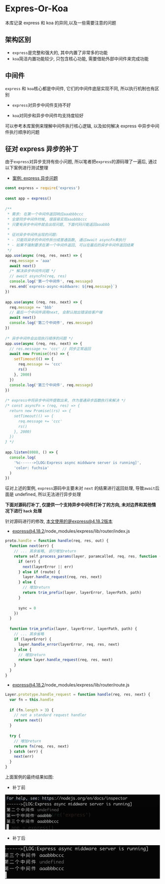 # Expres-Or-Koa

本库记录 express 和 koa 的异同,以及一些需要注意的问题

## 架构区别

- `express`是完整和强大的, 其中内置了非常多的功能
- `koa`简洁内置功能较少, 只包含核心功能, 需要借助外部中间件来完成功能

## 中间件

`express` 和 `koa`核心都是中间件, 它们的中间件底层实现不同, 所以执行机制也有区别

- `express`对异步中间件支持不好

- `koa`对同步和异步中间件均支持度较好

可以参考本库案例来理解中间件执行核心逻辑, 以及如何解决 express 中异步中间件执行顺序的问题

## 征对 express 异步的补丁

由于`express`对异步支持有些小问题, 所以笔者把`express`的源码理了一遍后, 通过以下案例进行测试整理

- [案例: express 异步问题](./express-async-middware.js)

```js
const express = require('express')

const app = express()

/**
 * 需求: 在第一个中间件返回响应aaabbbccc
 * 全是同步中间件时候, 很容易实现aaabbbccc
 * 只要有异步中间件就会出现问题, 下面代码只能返回aaabbb
 *
 * 征对异步中间件出现的问题:
 * - 只能将异步的中间件拆分成普通函数, 通过await asyncFn来执行
 * - 如果不强制要求在第一个中间件返回, 可以在最后的异步中间件返回结果
 */
app.use(async (req, res, next) => {
  req.message = 'aaa'
  await next()
  /* 解决异步中间件问题 */
  // await asyncFn(req, res)
  console.log('第一个中间件', req.message)
  res.end(`express-async-middware: ${req.message}`)
})

app.use(async (req, res, next) => {
  req.message += 'bbb'
  // 最后一个中间件调用next, 会默认抛出错误给客户端
  await next()
  console.log('第二个中间件', res.message)
})

/* 异步中间件会出现执行顺序的问题 */
app.use(async (req, res, next) => {
  // res.message += 'ccc' // 同步正常返回
  await new Promise((rs) => {
    setTimeout(() => {
      req.message += 'ccc'
      rs()
    }, 2000)
  })
  console.log('第三个中间件', req.message)
})

/* express中将异步中间件提取出来, 作为普通异步函数执行来解决 */
/* const asyncFn = (req, res) => {
  return new Promise((rs) => {
    setTimeout(() => {
      req.message += 'ccc'
      rs()
    }, 2000)
  })
} */

app.listen(8088, () => {
  console.log(
    '%c------>[LOG:Express async middware server is running]',
    'color: fuchsia'
  )
})
```

征对上述的案例, `express`源码中主要未对 `next` 的结果进行返回处理, 导致`await`后面是 undefined, 所以无法进行异步处理

**下面对源码打补丁, 仅提供一个支持异步中间件打补丁的方向, 未对边界和其他情况下进行 `hack` 处理**

针对源码进行的修改, 本文使用的是express@4.18.2版本

- express@4.18.2/node_modules/express/lib/router/index.js

```js
proto.handle = function handle(req, res, out) {
  function next(err) {
    // ... 其余省略, 该行增加return
    return self.process_params(layer, paramcalled, req, res, function (err) {
      if (err) {
        next(layerError || err)
      } else if (route) {
        layer.handle_request(req, res, next)
      } else {
        // 增加return
        return trim_prefix(layer, layerError, layerPath, path)
      }

      sync = 0
    })
  }

  function trim_prefix(layer, layerError, layerPath, path) {
    // ... 其余省略
    if (layerError) {
      layer.handle_error(layerError, req, res, next)
    } else {
      // 增加return
      return layer.handle_request(req, res, next)
    }
  }
}
```

- express@4.18.2/node_modules/express/lib/router/route.js

```js
Layer.prototype.handle_request = function handle(req, res, next) {
  var fn = this.handle

  if (fn.length > 3) {
    // not a standard request handler
    return next()
  }

  try {
    // 增加return
    return fn(req, res, next)
  } catch (err) {
    next(err)
  }
}
```

上面案例的最终结果如图:

- 补丁前

<img src="./core/bugfix-pre.jpg" style="width:60vw">

- 补丁后

<img src="./core/bugfix-after.jpg" style="width:60vw">

